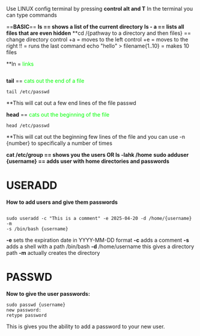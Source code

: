 Use LINUX config terminal by pressing **control alt and T**
In the terminal you can type commands

==**BASIC**==
**ls == shows a list of the current directory**
**ls - a == lists all files that are even hidden**
**cd /{pathway to a directory and then files} == change directory
control +a = moves to the left
control +e = moves to the right
!! = runs the last command
echo "hello" > filename{1..10} = makes 10 files 


**ln = <span style="color:rgb(0, 255, 4)">links</span>
```

```


**tail** == <span style="color:rgb(0, 255, 4)">cats out the end of a file</span>
```
tail /etc/passwd
```
**This will cat out a few end lines of the file passwd

**head** == <span style="color:rgb(0, 255, 4)">cats out the beginning of the file</span>
```
head /etc/passwd
```
**This will cat out the beginning few lines of the file and you can use -n {number} to specifically a number of times




**cat /etc/group == shows you the users OR ls -lahk /home**
**sudo adduser {username} == adds user with home directories and passwords**


# USERADD 
**How to add users and give them passwords**
```

sudo useradd -c "This is a comment" -e 2025-04-20 -d /home/{username} -m 
-s /bin/bash {username}

```
 **-e** sets the expiration date in YYYY-MM-DD format
 **-c** adds a comment 
 **-s** adds a shell with a path /bin/bash
 **-d** /home/username this gives a directory path
 **-m** actually creates the directory
# PASSWD
**Now to give the user passwords:**
```
sudo passwd {username}
new password:
retype password

```
This is gives you the ability to add a password to your new user.
 